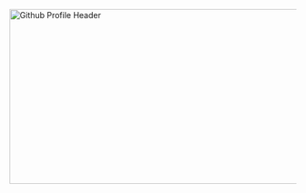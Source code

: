 <a data-flickr-embed="true" href="https://www.flickr.com/photos/199812547@N02/53441835934/in/dateposted-public/" title="Github Profile Header"><img src="https://live.staticflickr.com/65535/53441835934_e2879e63de_b.jpg" width="1024" height="307" alt="Github Profile Header"/></a>


<!--
**pr1thvi/pr1thvi** is a ✨ _special_ ✨ repository because its `README.md` (this file) appears on your GitHub profile.

Here are some ideas to get you started:

- 🔭 I’m currently working on ...
- 🌱 I’m currently learning ...
- 👯 I’m looking to collaborate on ...
- 🤔 I’m looking for help with ...
- 💬 Ask me about ...
- 📫 How to reach me: ...
- 😄 Pronouns: ...
- ⚡ Fun fact: ...
-->
